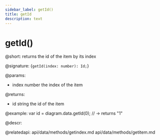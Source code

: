 ```yaml
---
sidebar_label: getId()
title: getId
description: text
---
```


# getId()

@short: returns the id of the item by its index

@signature: {`getId(index: number): Id;`}

@params:
- index		number		the index of the item

@returns:
- id 		string		the id of the item

@example:
var id = diagram.data.getId(0); // -> returns "1"

@descr:

@relatedapi:
api/data/methods/getindex.md
api/data/methods/getitem.md


